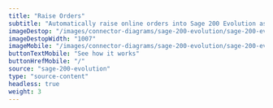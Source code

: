 ```yaml
---
title: "Raise Orders"
subtitle: "Automatically raise online orders into Sage 200 Evolution as an invoice or sales order."
imageDestop: "/images/connector-diagrams/sage-200-evolution/sage-200-evolution-3-desk.svg"
imageDestopWidth: "1007"
imageMobile: "/images/connector-diagrams/sage-200-evolution/sage-200-evolution-3-mobile.svg"
buttonTextMobile: "See how it works"
buttonHrefMobile: "/" 
source: "sage-200-evolution"
type: "source-content"
headless: true
weight: 3
---
```

